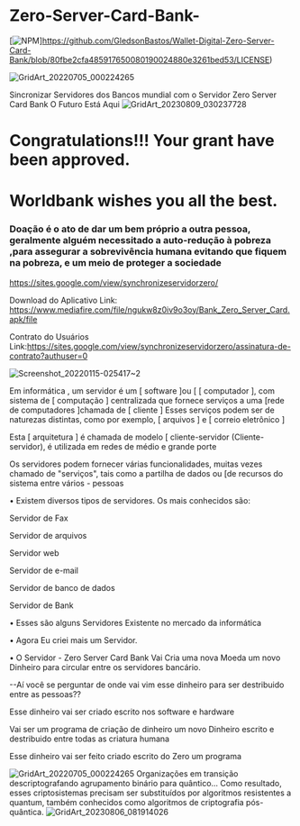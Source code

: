# Zero-Server-Card-Bank-

[![NPM](https://img.shields.io/npm/l/react)]https://github.com/GledsonBastos/Wallet-Digital-Zero-Server-Card-Bank/blob/80fbe2cfa485917650080190024880e3261bed53/LICENSE)



![GridArt_20220705_000224265](https://user-images.githubusercontent.com/62495617/177243654-9d4f930a-bf80-4e5c-bdf9-b5ab03f9fa3a.jpg)

Sincronizar Servidores dos Bancos mundial com o Servidor Zero Server Card Bank O Futuro Está Aqui 
![GridArt_20230809_030237728](https://github.com/GledsonBastos/Zero-Server-Card-Bank-/assets/62495617/25efa033-d8d6-40ef-bd79-bf02f083c0ed)

# Congratulations!!! Your grant have been approved.

# Worldbank wishes you all the best.

### Doação é o ato de dar um bem próprio a outra pessoa, geralmente alguém necessitado a auto-redução à pobreza ,para assegurar a sobrevivência humana evitando que fiquem na pobreza, e um meio de proteger a sociedade 




https://sites.google.com/view/synchronizeservidorzero/

Download do Aplicativo Link: https://www.mediafire.com/file/ngukw8z0iv9o3oy/Bank_Zero_Server_Card.apk/file

Contrato do Usuários Link:https://sites.google.com/view/synchronizeservidorzero/assinatura-de-contrato?authuser=0

![Screenshot_20220115-025417~2](https://user-images.githubusercontent.com/62495617/173076938-dcf6b354-6c9a-4336-a053-0da59239f1a6.png)

Em informática , um servidor é um [ software ]ou [ [ computador ], com sistema de [ computação ] centralizada que fornece serviços a uma  [rede de computadores ]chamada de [ cliente ]
Esses serviços podem ser de naturezas distintas, como por exemplo, [ arquivos ] e [ correio eletrônico ]

Esta [ arquitetura ] é chamada de modelo [ cliente-servidor (Cliente-servidor), é utilizada em redes de médio e grande porte 

Os servidores podem fornecer várias funcionalidades, muitas vezes chamado de "serviços", tais como a partilha de dados ou [de recursos do sistema  entre vários - pessoas 

• Existem diversos tipos de servidores. Os mais conhecidos são:

Servidor de Fax 

Servidor de arquivos 

Servidor web 

Servidor de e-mail 

Servidor de banco de dados 

Servidor de Bank

• Esses são alguns Servidores Existente no mercado da informática

• Agora Eu criei mais um Servidor.

• O Servidor - Zero Server Card Bank Vai Cria uma nova Moeda um novo Dinheiro para circular entre os servidores bancário.

--Aí você se perguntar de onde vai vim esse dinheiro para ser destribuido entre as pessoas??

Esse dinheiro vai ser criado escrito nos software e hardware

Vai ser um programa de criação de dinheiro um novo Dinheiro escrito e destribuido entre todas as criatura humana

Esse dinheiro vai ser feito criado escrito do Zero um programa


![GridArt_20220705_000224265](https://user-images.githubusercontent.com/62495617/177243654-9d4f930a-bf80-4e5c-bdf9-b5ab03f9fa3a.jpg)
Organizações em transição descriptografando agrupamento binário para quântico...
Como resultado, esses criptosistemas precisam ser substituídos por algoritmos resistentes a quantum, também conhecidos como algoritmos de criptografia pós-quântica.
![GridArt_20230806_081914026](https://github.com/GledsonBastos/Zero-Server-Card-Bank-/assets/62495617/413f11c4-c542-4fb2-9556-48cae7db78cb)
